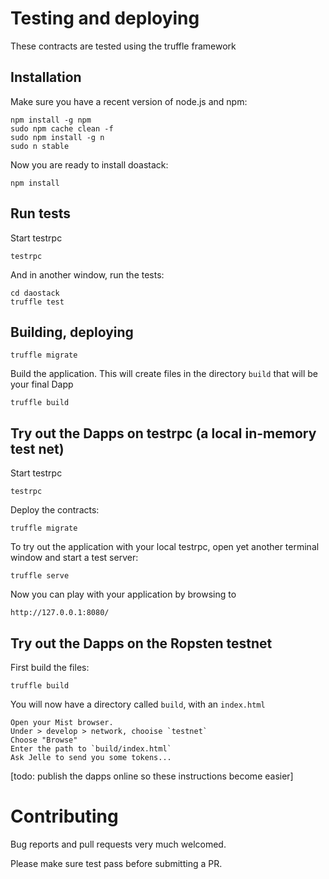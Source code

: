 
# Testing and deploying

These contracts are tested using the truffle framework

## Installation

Make sure you have a recent version of node.js and npm:

    npm install -g npm
    sudo npm cache clean -f
    sudo npm install -g n
    sudo n stable

Now you are ready to install doastack:

    npm install 


## Run tests

Start testrpc

    testrpc

And in another window, run the tests:
    
    cd daostack
    truffle test

##  Building, deploying

    truffle migrate

Build the application. This will create files in the directory `build` that will be your final Dapp

    truffle build


## Try out the Dapps on testrpc (a local in-memory test net)

Start testrpc

    testrpc

Deploy the contracts:

    truffle migrate

To try out the application with your local testrpc, open yet another terminal window and start a test server:

    truffle serve

Now you can play with your application by browsing to

    http://127.0.0.1:8080/

## Try out the Dapps on the Ropsten testnet

First build the files:

    truffle build

You will now have a directory called `build`, with an `index.html`

    Open your Mist browser.
    Under > develop > network, chooise `testnet`
    Choose "Browse"
    Enter the path to `build/index.html`
    Ask Jelle to send you some tokens...

[todo: publish the dapps online so these instructions become easier]


# Contributing

Bug reports and pull requests very much welcomed.

Please make sure test pass before submitting a PR.